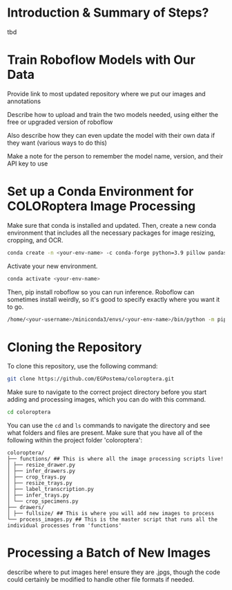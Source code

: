 # Introduction & Summary of Steps?

tbd

# Train Roboflow Models with Our Data

Provide link to most updated repository where we put our images and annotations

Describe how to upload and train the two models needed, using either the free or upgraded version of roboflow

Also describe how they can even update the model with their own data if they want (various ways to do this)

Make a note for the person to remember the model name, version, and their API key to use

# Set up a Conda Environment for COLORoptera Image Processing

Make sure that conda is installed and updated. Then, create a new conda environment that includes all the necessary packages for image resizing, cropping, and OCR.

```sh 
conda create -n <your-env-name> -c conda-forge python=3.9 pillow pandas pytesseract tesseract pip
```

Activate your new environment.

```sh 
conda activate <your-env-name>
```

Then, pip install roboflow so you can run inference. Roboflow can sometimes install weirdly, so it's good to specify exactly where you want it to go.

```sh
/home/<your-username>/miniconda3/envs/<your-env-name>/bin/python -m pip install roboflow
```

# Cloning the Repository

To clone this repository, use the following command:

```sh 
git clone https://github.com/EGPostema/coloroptera.git
```

Make sure to navigate to the correct project directory before you start adding and processing images, which you can do with this command.

```sh 
cd coloroptera
```

You can use the ```cd``` and ```ls``` commands to navigate the directory and see what folders and files are present. Make sure that you have all of the following within the project folder 'coloroptera':

```
coloroptera/
├── functions/ ## This is where all the image processing scripts live!
│ ├── resize_drawer.py 
│ ├── infer_drawers.py
│ ├── crop_trays.py
│ ├── resize_trays.py
│ ├── label_transcription.py
│ ├── infer_trays.py
│ └── crop_specimens.py
├── drawers/
│ ├── fullsize/ ## This is where you will add new images to process
└── process_images.py ## This is the master script that runs all the individual processes from 'functions'
```

# Processing a Batch of New Images

describe where to put images here! ensure they are .jpgs, though the code could certainly be modified to handle other file formats if needed.


